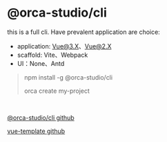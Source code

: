 # @orca-studio/cli

this is a full cli. Have prevalent application are choice:

- application: Vue@3.X、Vue@2.X
- scaffold: Vite、Webpack
- UI：None、Antd

> npm install -g @orca-studio/cli
>
> orca create my-project

<br/>

[@orca-studio/cli github](https://github.com/orca-studio/orca-cli)

[vue-template github](https://github.com/orca-studio/vue-template)
